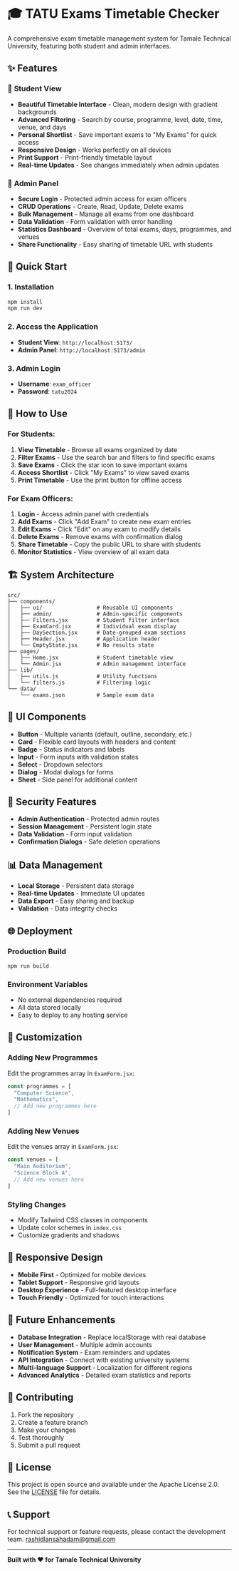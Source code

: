 # 🎓 TATU Exams Timetable Checker

A comprehensive exam timetable management system for Tamale Technical University, featuring both student and admin interfaces.

## ✨ Features

### 🎯 **Student View**
- **Beautiful Timetable Interface** - Clean, modern design with gradient backgrounds
- **Advanced Filtering** - Search by course, programme, level, date, time, venue, and days
- **Personal Shortlist** - Save important exams to "My Exams" for quick access
- **Responsive Design** - Works perfectly on all devices
- **Print Support** - Print-friendly timetable layout
- **Real-time Updates** - See changes immediately when admin updates

### 🔧 **Admin Panel**
- **Secure Login** - Protected admin access for exam officers
- **CRUD Operations** - Create, Read, Update, Delete exams
- **Bulk Management** - Manage all exams from one dashboard
- **Data Validation** - Form validation with error handling
- **Statistics Dashboard** - Overview of total exams, days, programmes, and venues
- **Share Functionality** - Easy sharing of timetable URL with students

## 🚀 **Quick Start**

### 1. **Installation**
```bash
npm install
npm run dev
```

### 2. **Access the Application**
- **Student View**: `http://localhost:5173/`
- **Admin Panel**: `http://localhost:5173/admin`

### 3. **Admin Login**
- **Username**: `exam_officer`
- **Password**: `tatu2024`

## 📱 **How to Use**

### **For Students:**
1. **View Timetable** - Browse all exams organized by date
2. **Filter Exams** - Use the search bar and filters to find specific exams
3. **Save Exams** - Click the star icon to save important exams
4. **Access Shortlist** - Click "My Exams" to view saved exams
5. **Print Timetable** - Use the print button for offline access

### **For Exam Officers:**
1. **Login** - Access admin panel with credentials
2. **Add Exams** - Click "Add Exam" to create new exam entries
3. **Edit Exams** - Click "Edit" on any exam to modify details
4. **Delete Exams** - Remove exams with confirmation dialog
5. **Share Timetable** - Copy the public URL to share with students
6. **Monitor Statistics** - View overview of all exam data

## 🏗️ **System Architecture**

```
src/
├── components/
│   ├── ui/                 # Reusable UI components
│   ├── admin/              # Admin-specific components
│   ├── Filters.jsx         # Student filter interface
│   ├── ExamCard.jsx        # Individual exam display
│   ├── DaySection.jsx      # Date-grouped exam sections
│   ├── Header.jsx          # Application header
│   └── EmptyState.jsx      # No results state
├── pages/
│   ├── Home.jsx            # Student timetable view
│   └── Admin.jsx           # Admin management interface
├── lib/
│   ├── utils.js            # Utility functions
│   └── filters.js          # Filtering logic
└── data/
    └── exams.json          # Sample exam data
```

## 🎨 **UI Components**

- **Button** - Multiple variants (default, outline, secondary, etc.)
- **Card** - Flexible card layouts with headers and content
- **Badge** - Status indicators and labels
- **Input** - Form inputs with validation states
- **Select** - Dropdown selectors
- **Dialog** - Modal dialogs for forms
- **Sheet** - Side panel for additional content

## 🔐 **Security Features**

- **Admin Authentication** - Protected admin routes
- **Session Management** - Persistent login state
- **Data Validation** - Form input validation
- **Confirmation Dialogs** - Safe deletion operations

## 📊 **Data Management**

- **Local Storage** - Persistent data storage
- **Real-time Updates** - Immediate UI updates
- **Data Export** - Easy sharing and backup
- **Validation** - Data integrity checks

## 🌐 **Deployment**

### **Production Build**
```bash
npm run build
```

### **Environment Variables**
- No external dependencies required
- All data stored locally
- Easy to deploy to any hosting service

## 🔧 **Customization**

### **Adding New Programmes**
Edit the programmes array in `ExamForm.jsx`:
```javascript
const programmes = [
  "Computer Science",
  "Mathematics",
  // Add new programmes here
]
```

### **Adding New Venues**
Edit the venues array in `ExamForm.jsx`:
```javascript
const venues = [
  "Main Auditorium",
  "Science Block A",
  // Add new venues here
]
```

### **Styling Changes**
- Modify Tailwind CSS classes in components
- Update color schemes in `index.css`
- Customize gradients and shadows

## 📱 **Responsive Design**

- **Mobile First** - Optimized for mobile devices
- **Tablet Support** - Responsive grid layouts
- **Desktop Experience** - Full-featured desktop interface
- **Touch Friendly** - Optimized for touch interactions

## 🚀 **Future Enhancements**

- **Database Integration** - Replace localStorage with real database
- **User Management** - Multiple admin accounts
- **Notification System** - Exam reminders and updates
- **API Integration** - Connect with existing university systems
- **Multi-language Support** - Localization for different regions
- **Advanced Analytics** - Detailed exam statistics and reports

## 🤝 **Contributing**

1. Fork the repository
2. Create a feature branch
3. Make your changes
4. Test thoroughly
5. Submit a pull request

## 📄 **License**

This project is open source and available under the Apache License 2.0. See the [LICENSE](LICENSE) file for details.

## 📞 **Support**

For technical support or feature requests, please contact the development team.
rashidlansahadam@gmail.com

---

**Built with ❤️ for Tamale Technical University**
